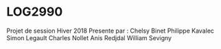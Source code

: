 # LOG2990
Projet de session Hiver 2018
&#10;&#13; Presente par :
&#10;&#13; Chelsy Binet
&#10;&#13; Philippe Kavalec
&#10;&#13; Simon Legault
&#10;&#13; Charles Nollet
&#10;&#13; Anis Redjdal
&#10;&#13; William Sevigny